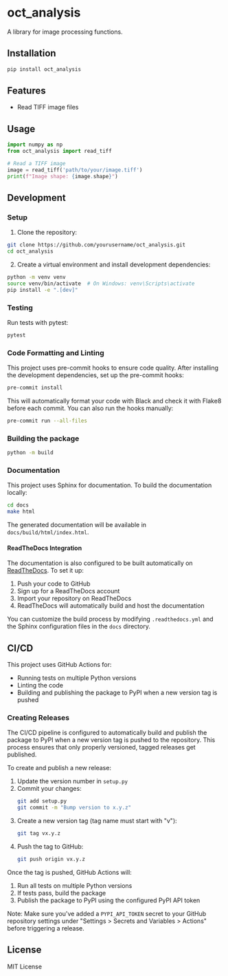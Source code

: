 # oct_analysis

A library for image processing functions.

## Installation

```bash
pip install oct_analysis
```

## Features

- Read TIFF image files

## Usage

```python
import numpy as np
from oct_analysis import read_tiff

# Read a TIFF image
image = read_tiff('path/to/your/image.tiff')
print(f"Image shape: {image.shape}")
```

## Development

### Setup

1. Clone the repository:

```bash
git clone https://github.com/yourusername/oct_analysis.git
cd oct_analysis
```

2. Create a virtual environment and install development dependencies:

```bash
python -m venv venv
source venv/bin/activate  # On Windows: venv\Scripts\activate
pip install -e ".[dev]"
```

### Testing

Run tests with pytest:

```bash
pytest
```

### Code Formatting and Linting

This project uses pre-commit hooks to ensure code quality. After installing the development dependencies, set up the pre-commit hooks:

```bash
pre-commit install
```

This will automatically format your code with Black and check it with Flake8 before each commit. You can also run the hooks manually:

```bash
pre-commit run --all-files
```

### Building the package

```bash
python -m build
```

### Documentation

This project uses Sphinx for documentation. To build the documentation locally:

```bash
cd docs
make html
```

The generated documentation will be available in `docs/build/html/index.html`.

#### ReadTheDocs Integration

The documentation is also configured to be built automatically on [ReadTheDocs](https://readthedocs.org/). To set it up:

1. Push your code to GitHub
2. Sign up for a ReadTheDocs account
3. Import your repository on ReadTheDocs
4. ReadTheDocs will automatically build and host the documentation

You can customize the build process by modifying `.readthedocs.yml` and the Sphinx configuration files in the `docs` directory.

## CI/CD

This project uses GitHub Actions for:

- Running tests on multiple Python versions
- Linting the code
- Building and publishing the package to PyPI when a new version tag is pushed

### Creating Releases

The CI/CD pipeline is configured to automatically build and publish the package to PyPI when a new version tag is pushed to the repository. This process ensures that only properly versioned, tagged releases get published.

To create and publish a new release:

1. Update the version number in `setup.py`
2. Commit your changes:
   ```bash
   git add setup.py
   git commit -m "Bump version to x.y.z"
   ```
3. Create a new version tag (tag name must start with "v"):
   ```bash
   git tag vx.y.z
   ```
4. Push the tag to GitHub:
   ```bash
   git push origin vx.y.z
   ```

Once the tag is pushed, GitHub Actions will:

1. Run all tests on multiple Python versions
2. If tests pass, build the package
3. Publish the package to PyPI using the configured PyPI API token

Note: Make sure you've added a `PYPI_API_TOKEN` secret to your GitHub repository settings under "Settings > Secrets and Variables > Actions" before triggering a release.

## License

MIT License
